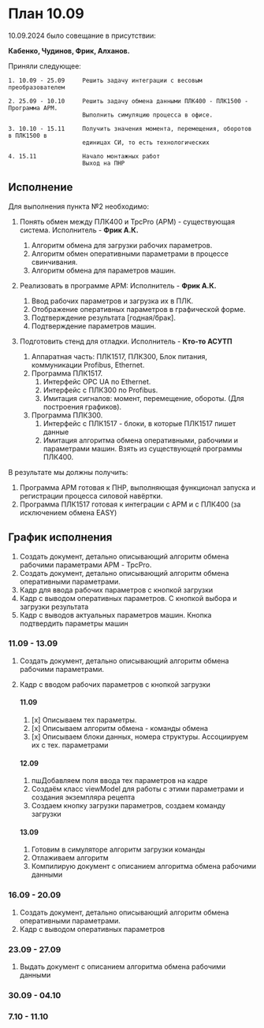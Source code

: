 # План 10.09

10.09.2024 было совещание в присутствии: 

**Кабенко, Чудинов, Фрик, Алханов.**

Приняли следующее:

```
1. 10.09 - 25.09     Решить задачу интеграции с весовым преобразователем

2. 25.09 - 10.10     Решить задачу обмена данными ПЛК400 - ПЛК1500 - Программа АРМ.
                     Выполнить симуляцию процесса в офисе.

3. 10.10 - 15.11     Получить значения момента, перемещения, оборотов в ПЛК1500 в 
                     единицах СИ, то есть технологических                     

4. 15.11             Начало монтажных работ
                     Выход на ПНР
```

## Исполнение

Для выполнения пункта №2 необходимо:

1. Понять обмен между ПЛК400 и TpcPro (АРМ) - существующая система. Исполнитель - **Фрик А.К.**
   1. Алгоритм обмена для загрузки рабочих параметров. 
   2. Алгоритм обмен оперативными параметрами в процессе свинчивания.
   3. Алгоритм обмена для параметров машин. 
   
2. Реализовать в программе АРМ: Исполнитель - **Фрик А.К.**
   1. Ввод рабочих параметров и загрузка их в ПЛК. 
   2. Отображение оперативных параметров в графической форме. 
   3. Подтверждение результата [годная/брак].
   4. Подтверждение параметров машин.
   
3. Подготовить стенд для отладки. Исполнитель - **Кто-то АСУТП**
   1. Аппаратная часть: ПЛК1517, ПЛК300, Блок питания, коммуникации Profibus, Ethernet.
   2. Программа ПЛК1517. 
      1. Интерфейс OPC UA по Ethernet. 
      2. Интерфейс с ПЛК300 по Profibus. 
      3. Имитация сигналов: момент, перемещение, обороты. (Для построения графиков).
   3. Программа ПЛК300.
      1. Интерфейс с ПЛК1517 - блоки, в которые ПЛК1517 пишет данные
      2. Имитация алгоритма обмена оперативными, рабочими и параметрами машин. 
         Взять из существующей программы ПЛК400.

В результате мы должны получить:

1. Программа АРМ готовая к ПНР, выполняющая функционал запуска и регистрации 
   процесса силовой навёртки.
2. Программа ПЛК1517 готовая к интеграции с АРМ и с ПЛК400 (за исключением обмена EASY)

## График исполнения

1. Создать документ, детально описывающий алгоритм обмена рабочими параметрами АРМ - TpcPro.
2. Создать документ, детально описывающий алгоритм обмена оперативными параметрами.
3. Кадр для ввода рабочих параметров с кнопкой загрузки
4. Кадр с выводом оперативных параметров. С кнопкой выбора и загрузки результата
5. Кадр с выводов актуальных параметров машин. Кнопка подтвердить параметры машин

### 11.09 - 13.09
1. Создать документ, детально описывающий алгоритм обмена рабочими параметрами.
2. Кадр с вводом рабочих параметров с кнопкой загрузки

    #### 11.09
    1. [x] Описываем тех параметры.
    2. [x] Описываем алгоритм обмена - команды обмена
    3. [x] Описываем блоки данных, номера структуры. Ассоциируем их с тех. параметрами

    #### 12.09
    1. пшДобавляем поля ввода тех параметров на кадре
    2. Создаём класс viewModel для работы с этими параметрами и создания экземпляра рецепта
    3. Создаем кнопку загрузки параметров, создаем команду загрузки

    #### 13.09
    1. Готовим в симуляторе алгоритм загрузки команды
    2. Отлаживаем алгоритм
    3. Компилирую документ с описанием алгоритма обмена рабочими данными


### 16.09 - 20.09
1. Создать документ, детально описывающий алгоритм обмена оперативными параметрами.
2. Кадр с выводом оперативных параметров

### 23.09 - 27.09
1. Выдать документ с описанием алгоритма обмена рабочими данными



### 30.09 - 04.10


### 7.10 - 11.10


